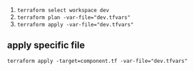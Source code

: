 1. `terraform select workspace dev`
2. `terraform plan -var-file="dev.tfvars"`
3. `terraform apply -var-file="dev.tfvars"`

## apply specific file

`terraform apply -target=component.tf -var-file="dev.tfvars"`
